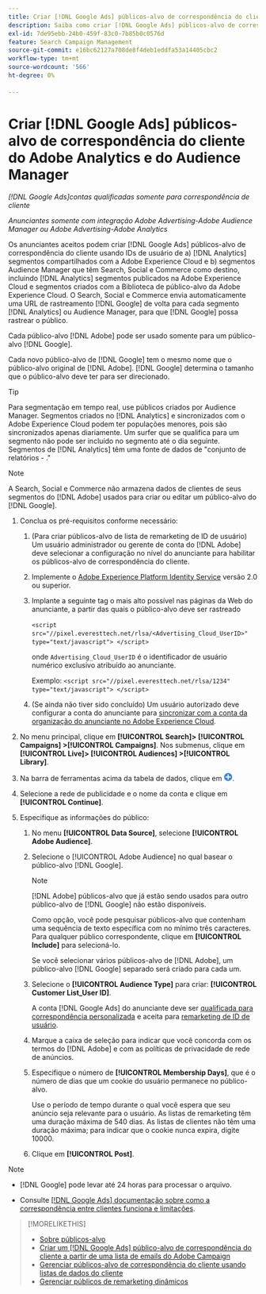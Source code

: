 ```yaml
---
title: Criar [!DNL Google Ads] públicos-alvo de correspondência do cliente de [!DNL Adobe] públicos-alvo
description: Saiba como criar [!DNL Google Ads] públicos-alvo de correspondência do cliente a partir dos públicos-alvo existentes da Adobe Analytics e do Audience Manager.
exl-id: 7de95ebb-24b0-459f-83c0-7b85b0c0576d
feature: Search Campaign Management
source-git-commit: e16bc62127a708de8f4deb1eddfa53a14405cbc2
workflow-type: tm+mt
source-wordcount: '566'
ht-degree: 0%

---
```


# Criar [!DNL Google Ads] públicos-alvo de correspondência do cliente do Adobe Analytics e do Audience Manager

*[!DNL Google Ads]contas qualificadas somente para correspondência de cliente*

*Anunciantes somente com integração Adobe Advertising-Adobe Audience Manager ou Adobe Advertising-Adobe Analytics*

Os anunciantes aceitos podem criar [!DNL Google Ads] públicos-alvo de correspondência do cliente usando IDs de usuário de a) [!DNL Analytics] segmentos compartilhados com a Adobe Experience Cloud e b) segmentos Audience Manager que têm Search, Social e Commerce como destino, incluindo [!DNL Analytics] segmentos publicados na Adobe Experience Cloud e segmentos criados com a Biblioteca de público-alvo da Adobe Experience Cloud. O Search, Social e Commerce envia automaticamente uma URL de rastreamento [!DNL Google] de volta para cada segmento [!DNL Analytics] ou Audience Manager, para que [!DNL Google] possa rastrear o público.

Cada público-alvo [!DNL Adobe] pode ser usado somente para um público-alvo [!DNL Google].

Cada novo público-alvo de [!DNL Google] tem o mesmo nome que o público-alvo original de [!DNL Adobe]. [!DNL Google] determina o tamanho que o público-alvo deve ter para ser direcionado.

>[!TIP]
>
>Para segmentação em tempo real, use públicos criados por Audience Manager. Segmentos criados no [!DNL Analytics] e sincronizados com o Adobe Experience Cloud podem ter populações menores, pois são sincronizados apenas diariamente. Um surfer que se qualifica para um segmento não pode ser incluído no segmento até o dia seguinte. Segmentos de [!DNL Analytics] têm uma fonte de dados de &quot;conjunto de relatórios - .&quot;

>[!NOTE]
>
>A Search, Social e Commerce não armazena dados de clientes de seus segmentos do [!DNL Adobe] usados para criar ou editar um público-alvo do [!DNL Google].

1. Conclua os pré-requisitos conforme necessário:

   1. (Para criar públicos-alvo de lista de remarketing de ID de usuário) Um usuário administrador ou gerente de conta do [!DNL Adobe] deve selecionar a configuração no nível do anunciante para habilitar os públicos-alvo de correspondência do cliente.

   1. Implemente o [Adobe Experience Platform Identity Service](https://experienceleague.adobe.com/docs/id-service/using/home.html) versão 2.0 ou superior.

   1. Implante a seguinte tag o mais alto possível nas páginas da Web do anunciante, a partir das quais o público-alvo deve ser rastreado

      `<script src="//pixel.everesttech.net/rlsa/<Advertising_Cloud_UserID>" type="text/javascript"> </script>`

      onde `Advertising_Cloud_UserID` é o identificador de usuário numérico exclusivo atribuído ao anunciante.

      Exemplo: `<script src="//pixel.everesttech.net/rlsa/1234" type="text/javascript"> </script>`

   1. (Se ainda não tiver sido concluído) Um usuário autorizado deve configurar a conta do anunciante para [sincronizar com a conta da organização do anunciante no Adobe Experience Cloud](/help/search-social-commerce/admin/sync-adobe-audiences.md).

1. No menu principal, clique em **[!UICONTROL Search]> [!UICONTROL Campaigns] >[!UICONTROL Campaigns]**. Nos submenus, clique em **[!UICONTROL Live]> [!UICONTROL Audiences] >[!UICONTROL Library]**.

1. Na barra de ferramentas acima da tabela de dados, clique em ![Criar](/help/search-social-commerce/assets/add.png "Criar").

1. Selecione a rede de publicidade e o nome da conta e clique em **[!UICONTROL Continue]**.

1. Especifique as informações do público:

   1. No menu **[!UICONTROL Data Source]**, selecione **[!UICONTROL Adobe Audience]**.

   1. Selecione o [!UICONTROL Adobe Audience] no qual basear o público-alvo [!DNL Google].

      >[!NOTE]
      >
      >[!DNL Adobe] públicos-alvo que já estão sendo usados para outro público-alvo de [!DNL Google] não estão disponíveis.

      Como opção, você pode pesquisar públicos-alvo que contenham uma sequência de texto específica com no mínimo três caracteres. Para qualquer público correspondente, clique em **[!UICONTROL Include]** para selecioná-lo.

      Se você selecionar vários públicos-alvo de [!DNL Adobe], um público-alvo [!DNL Google] separado será criado para cada um.

   1. Selecione o **[!UICONTROL Audience Type]** para criar: **[!UICONTROL Customer List_User ID]**.

      A conta [!DNL Google Ads] do anunciante deve ser [qualificada para correspondência personalizada](https://support.google.com/adspolicy/answer/6299717) e aceita para [remarketing de ID de usuário](https://support.google.com/google-ads/answer/9199250).

   1. Marque a caixa de seleção para indicar que você concorda com os termos do [!DNL Adobe] e com as políticas de privacidade de rede de anúncios.

   1. Especifique o número de **[!UICONTROL Membership Days]**, que é o número de dias que um cookie do usuário permanece no público-alvo.

      Use o período de tempo durante o qual você espera que seu anúncio seja relevante para o usuário. As listas de remarketing têm uma duração máxima de 540 dias. As listas de clientes não têm uma duração máxima; para indicar que o cookie nunca expira, digite 10000.

   1. Clique em **[!UICONTROL Post]**.

>[!NOTE]
>
>* [!DNL Google] pode levar até 24 horas para processar o arquivo.
>
>* Consulte [[!DNL Google Ads] documentação sobre como a correspondência entre clientes funciona e limitações](https://support.google.com/displayvideo/answer/9539301).

>[!MORELIKETHIS]
>
>* [Sobre públicos-alvo](audience-about.md)
>* [Criar um [!DNL Google Ads] público-alvo de correspondência do cliente a partir de uma lista de emails do Adobe Campaign](google-audience-from-campaign-email-list.md)
>* [Gerenciar públicos-alvo de correspondência do cliente usando listas de dados do cliente](audience-from-customer-data-list.md)
>* [Gerenciar públicos de remarketing dinâmicos](audience-dynamic-remarketing-manage.md)
